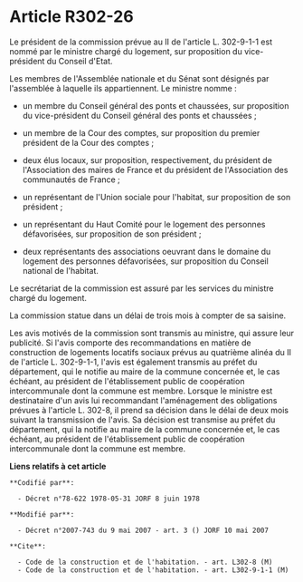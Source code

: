 # Article R302-26

Le président de la commission prévue au II de l'article L. 302-9-1-1 est nommé par le ministre chargé du logement, sur
proposition du vice-président du Conseil d'Etat.

Les membres de l'Assemblée nationale et du Sénat sont désignés par l'assemblée à laquelle ils appartiennent. Le ministre
nomme :

- un membre du Conseil général des ponts et chaussées, sur proposition du vice-président du Conseil général des ponts et
chaussées ;

- un membre de la Cour des comptes, sur proposition du premier président de la Cour des comptes ;

- deux élus locaux, sur proposition, respectivement, du président de l'Association des maires de France et du président de
l'Association des communautés de France ;

- un représentant de l'Union sociale pour l'habitat, sur proposition de son président ;

- un représentant du Haut Comité pour le logement des personnes défavorisées, sur proposition de son président ;

- deux représentants des associations oeuvrant dans le domaine du logement des personnes défavorisées, sur proposition du
Conseil national de l'habitat.

Le secrétariat de la commission est assuré par les services du ministre chargé du logement.

La commission statue dans un délai de trois mois à compter de sa saisine.

Les avis motivés de la commission sont transmis au ministre, qui assure leur publicité. Si l'avis comporte des
recommandations en matière de construction de logements locatifs sociaux prévus au quatrième alinéa du II de l'article L.
302-9-1-1, l'avis est également transmis au préfet du département, qui le notifie au maire de la commune concernée et, le cas
échéant, au président de l'établissement public de coopération intercommunale dont la commune est membre. Lorsque le ministre
est destinataire d'un avis lui recommandant l'aménagement des obligations prévues à l'article L. 302-8, il prend sa décision
dans le délai de deux mois suivant la transmission de l'avis. Sa décision est transmise au préfet du département, qui la
notifie au maire de la commune concernée et, le cas échéant, au président de l'établissement public de coopération
intercommunale dont la commune est membre.

**Liens relatifs à cet article**

	**Codifié par**:

	  - Décret n°78-622 1978-05-31 JORF 8 juin 1978

	**Modifié par**:

	  - Décret n°2007-743 du 9 mai 2007 - art. 3 () JORF 10 mai 2007

	**Cite**:

	  - Code de la construction et de l'habitation. - art. L302-8 (M)
	  - Code de la construction et de l'habitation. - art. L302-9-1-1 (M)
